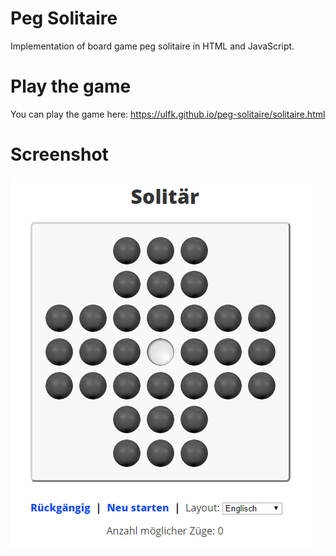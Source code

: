 # Peg Solitaire
Implementation of board game peg solitaire in HTML and JavaScript.

# Play the game
You can play the game here: https://ulfk.github.io/peg-solitaire/solitaire.html

# Screenshot
![Screnshot of solitaire game board](https://github.com/ulfk/peg-solitaire/raw/master/screenshot.png)
